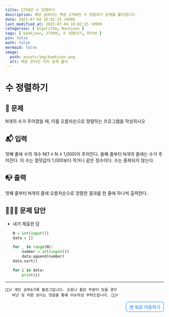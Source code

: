 ```yaml
---
title: 2750번 수 정렬하기
description: 해당 글에서는 백준 2750번 수 정렬하기 문제를 풀이합니다.
date: 2023-07-04 16:02:15 +0900
last_modified_at: 2023-07-04 16:02:15 +0900
categories: [ Algorithm, Backjoon ]
tags: [ baekjoon, 2750번, 수 정렬하기, 파이썬 ]
pin: false
math: false
mermaid: false
image:
  path: assets/img/baekjoon.png
  alt: 백준 온라인 저지 문제 풀이
---
```


# 수 정렬하기
## 📃 문제
N개의 수가 주어졌을 때, 이를 오름차순으로 정렬하는 프로그램을 작성하시오

## 📬 입력
첫째 줄에 수의 개수 N(1 ≤ N ≤ 1,000)이 주어진다. 둘째 줄부터 N개의 줄에는 수가 주어진다. 이 수는 절댓값이 1,000보다 작거나 같은 정수이다. 수는 중복되지 않는다.

## 📭 출력
첫째 줄부터 N개의 줄에 오름차순으로 정렬한 결과를 한 줄에 하나씩 출력한다.

## 🙆🏻‍♂️ 문제 답안

- 내가 제출한 답
    ```python
    N = int(input())
    data = []

    for _ in range(N):
        number = int(input())
        data.append(number)
    data.sort()

    for i in data:
        print(i)
    ```

***

    🙋🏻‍♂️ 개인 공부&기록 블로그입니다. 오류나 틀린 부분이 있을 경우 
       비난 및 비판 보다는 댓글을 통해 이슈작성 부탁드립니다. 🙋🏻‍♂️

<a href="#" style="display: inline-block; padding: 5px 10px; color: #007bff; text-decoration: none; border: 0.5px solid #007bff; border-radius: 5px; float: right;">맨 위로 이동하기</a>